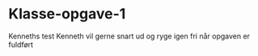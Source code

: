 # Klasse-opgave-1
Kenneths test
Kenneth vil gerne snart ud og ryge igen
fri når opgaven er fuldført
